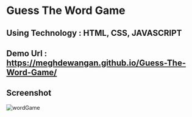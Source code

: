 # Guess The Word Game

## Using Technology : HTML, CSS, JAVASCRIPT 

## Demo Url : https://meghdewangan.github.io/Guess-The-Word-Game/

## Screenshot
![wordGame](https://user-images.githubusercontent.com/77229655/119290915-21d40e00-bc6b-11eb-83ab-e6c47ecf1591.png)
